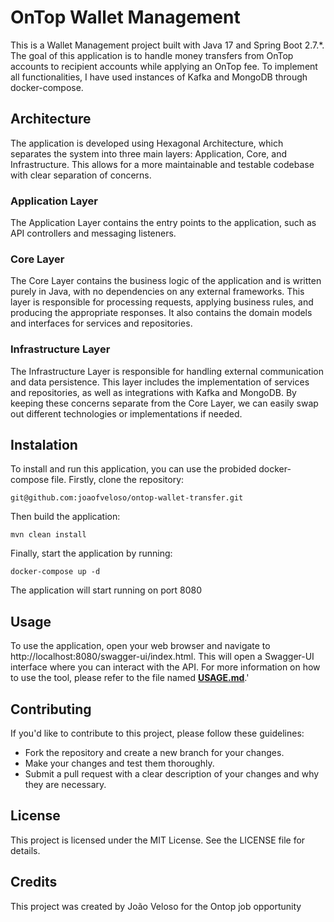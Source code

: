 # OnTop Wallet Management
This is a Wallet Management project built with Java 17 and Spring Boot 2.7.*. The goal of this application is to handle money transfers from OnTop accounts to recipient accounts while applying an OnTop fee. To implement all functionalities, I have used instances of Kafka and MongoDB through docker-compose.

## Architecture
The application is developed using Hexagonal Architecture, which separates the system into three main layers: Application, Core, and Infrastructure. This allows for a more maintainable and testable codebase with clear separation of concerns.

### Application Layer
The Application Layer contains the entry points to the application, such as API controllers and messaging listeners.

### Core Layer
The Core Layer contains the business logic of the application and is written purely in Java, with no dependencies on any external frameworks. This layer is responsible for processing requests, applying business rules, and producing the appropriate responses. It also contains the domain models and interfaces for services and repositories.

### Infrastructure Layer
The Infrastructure Layer is responsible for handling external communication and data persistence. This layer includes the implementation of services and repositories, as well as integrations with Kafka and MongoDB. By keeping these concerns separate from the Core Layer, we can easily swap out different technologies or implementations if needed.

## Instalation
To install and run this application, you can use the probided docker-compose file. Firstly, clone the repository:

`
git@github.com:joaofveloso/ontop-wallet-transfer.git
`

Then build the application:

`
mvn clean install
`

Finally, start the application by running:

`
docker-compose up -d
`

The application will start running on port 8080

## Usage
To use the application, open your web browser and navigate to http://localhost:8080/swagger-ui/index.html. This will open a Swagger-UI interface where you can interact with the API. For more information on how to use the tool, please refer to the file named **[USAGE.md](./USAGE.md)**.'

## Contributing
If you'd like to contribute to this project, please follow these guidelines:

- Fork the repository and create a new branch for your changes.
- Make your changes and test them thoroughly.
- Submit a pull request with a clear description of your changes and why they are necessary.

## License
This project is licensed under the MIT License. See the LICENSE file for details.

## Credits
This project was created by João Veloso for the Ontop job opportunity
